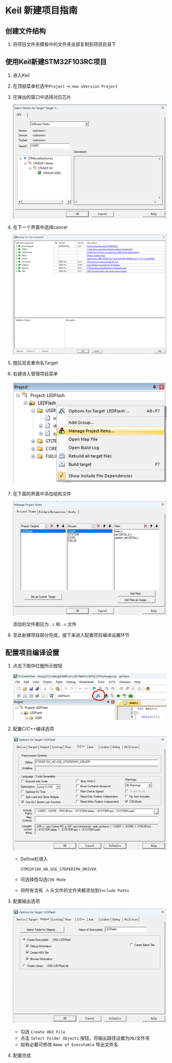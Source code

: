 # Keil 新建项目指南

## 创建文件结构

1. 将项目文件夹模板中的文件夹全部复制到项目目录下

## 使用Keil新建STM32F103RC项目

1. 进入Keil

2. 在顶部菜单栏选中`Project` $\to$ `new uVersion Project`

3. 在弹出的窗口中选择对应芯片

   ![image-20230326151752172](https://raw.githubusercontent.com/GeorgeDong32/PicGo-Storage/main/202305072205153.png)

4. 在下一个界面中选择cancel

   ![image-20230326151847639](https://raw.githubusercontent.com/GeorgeDong32/PicGo-Storage/main/202305072205154.png)

5. 随后双击重命名Target

6. 右键进入管理项目菜单

   ![image-20230326152049034](https://raw.githubusercontent.com/GeorgeDong32/PicGo-Storage/main/202305072205155.png)

7. 在下面的界面中添加组和文件

   ![image-20230326152133810](https://raw.githubusercontent.com/GeorgeDong32/PicGo-Storage/main/202305072205156.png)

   添加的文件都应为 `.c` 和 `.s` 文件

8. 至此新建项目部分完成，接下来进入配置项目编译设置环节

## 配置项目编译设置

1. 点击下图中红圈所示按钮

   ![image-20230326152444978](https://raw.githubusercontent.com/GeorgeDong32/PicGo-Storage/main/202305072205157.png)

2. 配置C/C++编译选项

   ![image-20230326152521606](https://raw.githubusercontent.com/GeorgeDong32/PicGo-Storage/main/202305072205158.png)

   * Define栏填入

     ```
     STM32F10X_HD,USE_STDPERIPH_DRIVER
     ```

   * 可选择性勾选`C99 Mode` 

   * 将所有含有 `.h` 头文件的文件夹都添加到`Include Paths`

3. 配置输出选项

   ![image-20230326152750466](https://raw.githubusercontent.com/GeorgeDong32/PicGo-Storage/main/202305072205160.png)

   * 勾选 `Create HEX File`
   * 点击 `Select Folder Objects` 按钮，将输出路径设置为`OBJ`文件夹
   * 如有必要可修改 `Name of Executable` 导出文件名

4. 配置完成